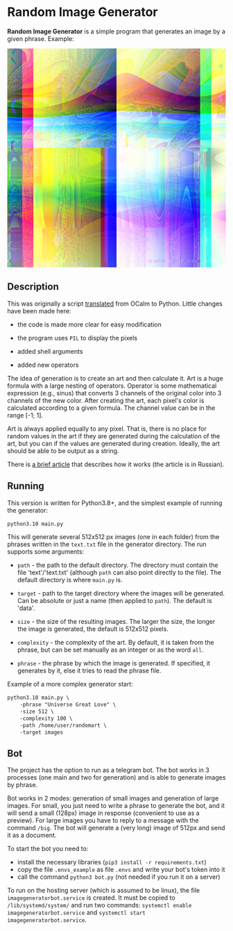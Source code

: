 # Random Image Generator

**Random Image Generator** is a simple program that generates an image by a
given phrase. Example:

![img.png](img.png "Phrase for the image (complexity 138)")

## Description

This was originally a script [translated][original] from OCalm to Python.
Little changes have been made here:

- the code is made more clear for easy modification

- the program uses `PIL` to display the pixels

- added shell arguments

- added new operators


The idea of generation is to create an art and then calculate it. Art is a huge
formula with a large nesting of operators. Operator is some mathematical
expression (e.g., sinus) that converts 3 channels of the original color into 3
channels of the new color. After creating the art, each pixel's color is
calculated according to a given formula. The channel value can be in the range
[-1; 1].

Art is always applied equally to any pixel. That is, there is no place for
random values in the art if they are generated during the calculation of the
art, but you can if the values are generated during creation. Ideally, the art
should be able to be output as a string.

There is [a brief article][article] that describes how it works (the article
is in Russian).

## Running

This version is written for Python3.8+, and the simplest example of running the
generator:

```
python3.10 main.py
```

This will generate several 512x512 px images (one in each folder) from the
phrases written in the `text.txt` file in the generator directory. The run
supports some arguments:

- `path` -  the path to the default directory. The directory must contain the
file 'text'/'text.txt' (although `path` can also point directly to the file).
The default directory is where `main.py` is.

- `target` - path to the target directory where the images will be generated.
Can be absolute or just a name (then applied to `path`). The default is 'data'.

- `size` - the size of the resulting images. The larger the size, the longer
the image is generated, the default is 512x512 pixels.

- `complexity` - the complexity of the art. By default, it is taken from the
phrase, but can be set manually as an integer or as the word `all`.

- `phrase` - the phrase by which the image is generated. If specified, it
generates by it, else it tries to read the phrase file.

Example of a more complex generator start:

```
python3.10 main.py \
    -phrase "Universe Great Love" \
    -size 512 \
    -complexity 100 \
    -path /home/user/randomart \
    -target images
```

## Bot

The project has the option to run as a telegram bot. The bot works in 3
processes (one main and two for generation) and is able to generate images by
phrase.

Bot works in 2 modes: generation of small images and generation of large images.
For small, you just need to write a phrase to generate the bot, and it will send
a small (128px) image in response (convenient to use as a preview). For large
images you have to reply to a message with the command `/big`. The bot will
generate a (very long) image of 512px and send it as a document.

To start the bot you need to:
- install the necessary libraries (`pip3 install -r requirements.txt`)
- copy the file `.envs_example` as file `.envs` and write your bot's token into it
- call the command `python3 bot.py` (not needed if you run it on a server)

To run on the hosting server (which is assumed to be linux), the file
`imagegeneratorbot.service` is created. It must be copied to `/lib/systemd/system/`
and  run two commands: `systemctl enable imagegeneratorbot.service` and
`systemctl start imagegeneratorbot.service`.

[original]: http://math.andrej.com/2010/04/21/random-art-in-python/
[article]: https://github.com/tetelevm/articles/blob/main/russian/%D0%B3%D0%B5%D0%BD%D0%B5%D1%80%D0%B0%D1%82%D0%BE%D1%80_%D0%B8%D0%B7%D0%BE%D0%B1%D1%80%D0%B0%D0%B6%D0%B5%D0%BD%D0%B8%D0%B9/%D1%81%D1%82%D0%B0%D1%82%D1%8C%D1%8F.md

